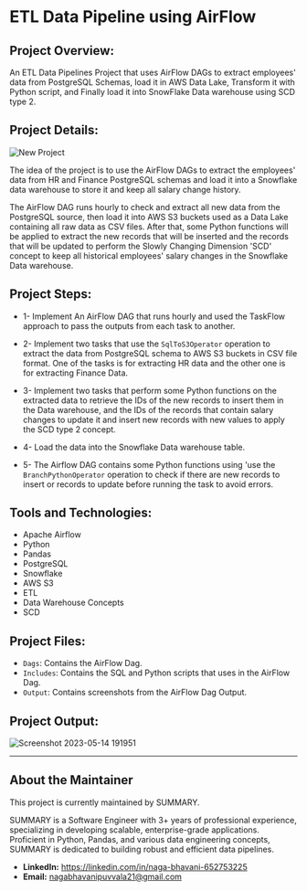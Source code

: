 # ETL Data Pipeline using AirFlow

## Project Overview:

An ETL Data Pipelines Project that uses AirFlow DAGs to extract employees' data from PostgreSQL Schemas, load it in AWS Data Lake, Transform it with Python script, and Finally load it into SnowFlake Data warehouse using SCD type 2.

## Project Details:

![New Project](https://github.com/Dina-Hosny/ETL-Data-Pipeline-using-AirFlow/assets/46838441/32769201-4ecb-487a-b999-bbed1a851c2b)

The idea of the project is to use the AirFlow DAGs to extract the employees' data from HR and Finance PostgreSQL schemas and load it into a Snowflake data warehouse to store it and keep all salary change history.

The AirFlow DAG runs hourly to check and extract all new data from the PostgreSQL source, then load it into AWS S3 buckets used as a Data Lake containing all raw data as CSV files. After that, some Python functions will be applied to extract the new records that will be inserted and the records that will be updated to perform the Slowly Changing Dimension 'SCD' concept to keep all historical employees' salary changes in the Snowflake Data warehouse.

## Project Steps:

- 1- Implement An AirFlow DAG that runs hourly and used the TaskFlow approach to pass the outputs from each task to another.

- 2- Implement two tasks that use the ```SqlToS3Operator``` operation to extract the data from PostgreSQL schema to AWS S3 buckets in CSV file format. One of the tasks is for extracting HR data and the other one is for extracting Finance Data.

- 3- Implement two tasks that perform some Python functions on the extracted data to retrieve the IDs of the new records to insert them in the Data warehouse, and the IDs of the records that contain salary changes to update it and insert new records with new values to apply the SCD type 2 concept.

- 4- Load the data into the Snowflake Data warehouse table.

- 5- The Airflow DAG contains some Python functions using 'use the ```BranchPythonOperator``` operation to check if there are new records to insert or records to update before running the task to avoid errors.

## Tools and Technologies:

- Apache Airflow
- Python
- Pandas
- PostgreSQL
- Snowflake
- AWS S3
- ETL
- Data Warehouse Concepts
- SCD

## Project Files:

- ```Dags```: Contains the AirFlow Dag.
- ```Includes```: Contains the SQL and Python scripts that uses in the AirFlow Dag.
- ```Output```: Contains screenshots from the AirFlow Dag Output.

## Project Output:
![Screenshot 2023-05-14 191951](https://github.com/Dina-Hosny/ETL-Data-Pipeline-using-AirFlow/assets/46838441/eee98f52-db18-4022-bce0-6c38fb7dadd2)

---

## About the Maintainer

This project is currently maintained by SUMMARY.

SUMMARY is a Software Engineer with 3+ years of professional experience, specializing in developing scalable, enterprise-grade applications. Proficient in Python, Pandas, and various data engineering concepts, SUMMARY is dedicated to building robust and efficient data pipelines.

-   **LinkedIn:** https://linkedin.com/in/naga-bhavani-652753225
-   **Email:** nagabhavanipuvvala21@gmail.com